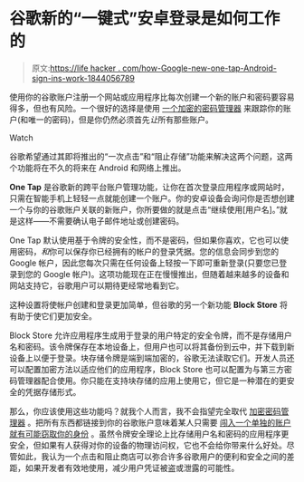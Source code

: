 # 谷歌新的“一键式”安卓登录是如何工作的

> 原文:[https://life hacker . com/how-Google-new-one-tap-Android-sign-ins-work-1844056789](https://lifehacker.com/how-googles-new-one-tap-android-sign-ins-work-1844056789)

使用你的谷歌账户注册一个网站或应用程序比每次创建一个新的账户和密码要容易得多，但也有风险。一个很好的选择是使用 [一个加密的密码管理器](https://lifehacker.com/the-five-best-password-managers-5529133) 来跟踪你的账户(和唯一的密码)，但是你仍然必须首先*让*所有那些账户。

Watch

谷歌希望通过其即将推出的“一次点击”和“阻止存储”功能来解决这两个问题，这两个功能将在不久的将来在 Android 和网络上推出。

**One Tap** 是谷歌新的跨平台账户管理功能，让你在首次登录应用程序或网站时，只需在智能手机上轻轻一点就能创建一个账户。你的安卓设备会询问你是否想创建一个与你的谷歌账户关联的新账户，你所要做的就是点击“继续使用[用户名]。”就是这样——不需要确认电子邮件地址或创建密码。

One Tap 默认使用基于令牌的安全性，而不是密码，但如果你喜欢，它也可以使用密码，*和*你可以保存你已经拥有的帐户的登录凭据。您的信息会同步到您的 Google 帐户，因此您每次只需在任何设备上轻按一下即可重新登录(只要您已登录到您的 Google 帐户)。这项功能现在正在慢慢推出，但随着越来越多的设备和网站支持它，谷歌用户可以期待更经常地看到它。

这种设置将使帐户创建和登录更加简单，但谷歌的另一个新功能 **Block Store** 将有助于使它们更加安全。

Block Store 允许应用程序生成用于登录的用户特定的安全令牌，而不是存储用户名和密码。该令牌保存在本地设备上，但用户也可以将其备份到云中，并下载到新设备上以便于登录。块存储令牌是端到端加密的，谷歌无法读取它们。开发人员还可以配置加密方法以适应他们的应用程序，Block Store 也可以配置为与第三方密码管理器配合使用。你只能在支持块存储的应用上使用它，但它是一种潜在的更安全的凭据存储形式。

那么，你应该使用这些功能吗？就我个人而言，我不会指望完全取代 [加密密码管理器](https://lifehacker.com/the-five-best-password-managers-5529133) 。把所有东西都链接到你的谷歌账户意味着某人只需要 [闯入一个单独的账户就有可能窃取你的身份](https://lifehacker.com/how-to-prevent-and-respond-to-a-sim-swap-scam-1835627474) 。虽然令牌安全理论上比存储用户名和密码的应用程序更安全，但如果有人获得对你的设备的物理访问权，它也不会给你带来什么好处。尽管如此，我认为一个点击和阻止商店可以弥合许多谷歌用户的便利和安全之间的差距，如果开发者有效地使用，减少用户凭证被盗或泄露的可能性。
